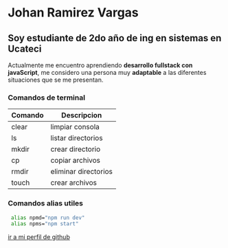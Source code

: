 # Johan Ramirez Vargas

## Soy estudiante de 2do año de ing en sistemas en Ucateci

Actualmente me encuentro aprendiendo **desarrollo fullstack con javaScript**, me considero una persona muy **adaptable** a las diferentes situaciones que se me presentan.

### Comandos de terminal


| Comando | Descripcion          |
|---------| ---------------------|
|clear    | limpiar consola      |
| ls      | listar directorios   |
|mkdir    | crear directorio     |
|cp       | copiar archivos      |
|rmdir    | eliminar directorios |
|touch    | crear archivos       |

### Comandos alias utiles

```zsh
 alias npmd="npm run dev"
 alias npms="npm start"
```

[ir a mi perfil de github](https://github.com/jrv-dev)